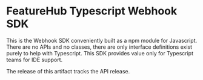 # FeatureHub Typescript Webhook SDK

This is the Webhook SDK conveniently built as a npm module for Javascript. There are no APIs and no classes, 
there are only interface definitions exist purely to help with Typescript. This SDK provides value only
for Typescript teams for IDE support.

The release of this artifact tracks the API release.